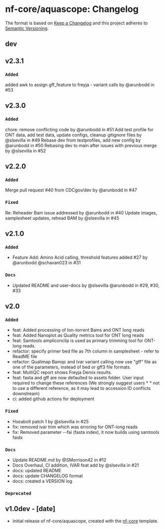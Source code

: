 # nf-core/aquascope: Changelog

The format is based on [Keep a Changelog](https://keepachangelog.com/en/1.0.0/)
and this project adheres to [Semantic Versioning](https://semver.org/spec/v2.0.0.html).

## dev

## v2.3.1
### `Added`
added awk to assign gff_feature to freyja - variant calls by @arunbodd in #53


## v2.3.0
### `Added`
chore: remove conflicting code by @arunbodd in #51
Add test profile for ONT data, add test data, update configs, cleanup gitignore files by @slsevilla in #49
Rebase dev from testprofiles, add new config by @arunbodd in #50
Rebasing dev to main after issues with previous merge by @slsevilla in #52

## v2.2.0

### `Added`
Merge pull request #40 from CDCgov/dev by @arunbodd in #47

### `Fixed`
Re: Reheader Bam issue addressed by @arunbodd in #40
Update images, samplesheet updates, rehead BAM by @slsevilla in #45

## v2.1.0

### `Added`
- Feature Add: Amino Acid calling, threshold features added #27 by @arunbodd @schavan023 in #31

### `Docs`
- Updated README and user-docs by @slsevilla @arunbodd in #29, #30, #33

## v2.0

### `Added`
 - feat: Added processing of Ion-torrent Bams and ONT long reads
 - feat: Added Nanoplot as Quality metrics tool for ONT long reads
 - feat: Samtools ampliconclip is used as primary trimming tool for ONT-long reads.
 - refactor: specify primer bed file as 7th column in samplesheet - refer to ReadME file
 - refactor: Qualimap Bamqc and Ivar variant calling now use "gff" file as one of the parameters, instead of bed or gff3 file formats.
 - feat: MultiQC report shows Freyja Demix results.
 - feat: fasta and gff are now defaulted to assets folder. User input required to change these references (We strongly suggest users * * not to use a different reference, as it may lead to accession ID conflicts downstream)
 - ci: added github actions for deployment

### `Fixed`
 - Hseabolt patch 1 by @slsevilla in #25
 - fix: removed ivar trim which was erroring for ONT-long reads
 - fix: Removed parameter --fai (fasta index), it now builds using samtools faidx

### `Docs`
 - Update README.md by @SMorrison42 in #12
 - Docs Overhaul, CI addition, IVAR feat add by @slsevilla in #21
 - docs: updated README
 - docs: update CHANGELOG format
 - docs: created a VERSION log

### `Deprecated`

## v1.0dev - [date]
- Initial release of nf-core/aquascope, created with the [nf-core](https://nf-co.re/) template.